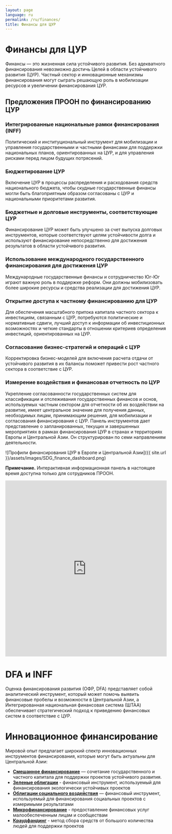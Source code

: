 ```yaml
---
layout: page
language: ru
permalink: /ru/finances/
title: Финансы для ЦУР
---
```


# Финансы для ЦУР
Финансы — это жизненная сила устойчивого развития. Без адекватного финансирования невозможно достичь Целей в области устойчивого развития (ЦУР). Частный сектор и инновационные механизмы финансирования могут сыграть решающую роль в мобилизации ресурсов и увеличении финансирования ЦУР.

## Предложения ПРООН по финансированию ЦУР
### Интегрированные национальные рамки финансирования (INFF)
Политический и институциональный инструмент для мобилизации и управления государственными и частными финансами для поддержки национальных планов, ориентированных на ЦУР, и для управления рисками перед лицом будущих потрясений.
### Бюджетирование ЦУР
Включение ЦУР в процессы распределения и расходования средств национального бюджета, чтобы скудные государственные финансы могли быть благоприятным образом согласованы с ЦУР и национальными приоритетами развития.
### Бюджетные и долговые инструменты, соответствующие ЦУР
Финансирование ЦУР может быть улучшено за счет выпуска долговых инструментов, которые соответствуют целям устойчивости долга и используют финансирование непосредственно для достижения результатов в области устойчивого развития.
### Использование международного государственного финансирования для достижения ЦУР
Международные государственные финансы и сотрудничество Юг-Юг играют важную роль в поддержке реформ. Они должны мобилизовать более широкие ресурсы и средства реализации для достижения ЦУР.
### Открытие доступа к частному финансированию для ЦУР
Для обеспечения масштабного притока капитала частного сектора к инвестициям, связанным с ЦУР, потребуются политические и нормативные сдвиги, лучший доступ к информации об инвестиционных возможностях и четкие стандарты в отношении критериев определения инвестиций, ориентированных на ЦУР.
### Согласование бизнес-стратегий и операций с ЦУР
Корректировка бизнес-моделей для включения расчета отдачи от устойчивого развития в их балансы поможет привести рост частного сектора в соответствие с ЦУР.
### Измерение воздействия и финансовая отчетность по ЦУР
Укрепление согласованности государственных систем для классификации и отслеживания государственных финансов и основ, используемых частным сектором для отчетности об их воздействии на развитие, имеет центральное значение для получения данных, необходимых лицам, принимающим решения, для мобилизации и согласования финансирования с ЦУР.
Панель инструментов дает представление о запланированных, текущих и завершенных мероприятиях в рамках финансирования ЦУР в странах и территориях Европы и Центральной Азии. Он структурирован по семи направлениям деятельности.


![Профили финансирования ЦУР в Европе и Центральной Азии]({{ site.url }}/assets/images/SDG_finance_dashboard.png)


**Примечание.** Интерактивная информационная панель в настоящее время доступна только для сотрудников ПРООН.
<iframe title="Профили финансирования ЦУР RBEC — дубликаты профилей стран" width="100%" height="550" src="https://app.powerbi.com/reportEmbed?reportId=73c75181-aa4f-495a-a82f -51b109b7c0f8&autoAuth=true&ctid=b3e5db5e-2944-4837-99f5-7488ace54319" frameborder="0" allowFullScreen="true"></iframe>


# DFA и INFF
Оценка финансирования развития (ОФР, DFA) представляет собой аналитический инструмент, который может помочь выявить финансовые пробелы и возможности в Центральной Азии, а Интегрированная национальная финансовая система (ШТАА) обеспечивает стратегический подход к приведению финансовых систем в соответствие с ЦУР.

# Инновационное финансирование
Мировой опыт предлагает широкий спектр инновационных инструментов финансирования, которые могут быть актуальны для Центральной Азии:
- **[Смешанное финансирование](https://www.un.org/development/desa/financing/blended-finance.html)** — сочетание государственного и частного капитала для поддержки проектов устойчивого развития.
- **[Зеленые облигации](https://www.climatebonds.net/)** - финансовый инструмент, используемый для финансирования экологически устойчивых проектов
- **[Облигации социального воздействия](https://www.socialfinance.org.uk/what-we-do/social-impact-bonds)** — финансовый инструмент, используемый для финансирования социальных проектов с измеримыми результатами
- **[Микрофинансирование](https://www.microfinancegateway.org/)** - предоставление финансовых услуг малообеспеченным лицам и сообществам
- **[Краудфандинг](https://www.kickstarter.com/)** - метод сбора средств от большого количества людей для поддержки проектов

